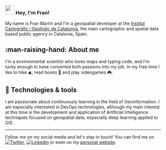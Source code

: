 ### <img src="https://raw.githubusercontent.com/MartinHeinz/MartinHeinz/master/wave.gif" width="30px"> Hey, I'm Fran! 

My name is Fran Martin and I'm a geospatial developer at the [Institut Cartogràfic i Geològic de Catalunya](https://www.icgc.cat/en/), the main cartographic and spatial data based public agency in Catalonia, Spain.

## :man-raising-hand: About me
I'm a environmental scientist who loves maps and typing code, and I'm lucky enough to have converted both passions into my job. In my free time I like to hike ⛰️, read books 📖 and play videogames 🎮.

## :wrench: Technologies & tools
I am passionate about continuously learning in the field of Geoinformation. I am especially interested in DevOps technologies, although my main interest at this time is the development and application of Artificial Intelligence techniques focused on geospatial data, especially deep learning applied to GIS.

---
Follow me on my social media and let's stay in touch! You can find me on [![Twitter][1.2]][1], [![LinkedIn][2.2]][2] or even on my [personal website](http://franmartin.xyz/).

<!-- Icons -->

[1.2]: http://i.imgur.com/wWzX9uB.png (twitter icon without padding)
[2.2]: https://raw.githubusercontent.com/MartinHeinz/MartinHeinz/master/linkedin-3-16.png (LinkedIn icon without padding)

<!-- Links to your social media accounts -->

[1]: https://twitter.com/__franmartin
[2]: https://www.linkedin.com/in/franciscomartinrivas/
